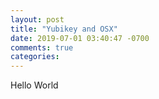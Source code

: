 ```yaml
---
layout: post
title: "Yubikey and OSX"
date: 2019-07-01 03:40:47 -0700
comments: true
categories: 
---
```


Hello World